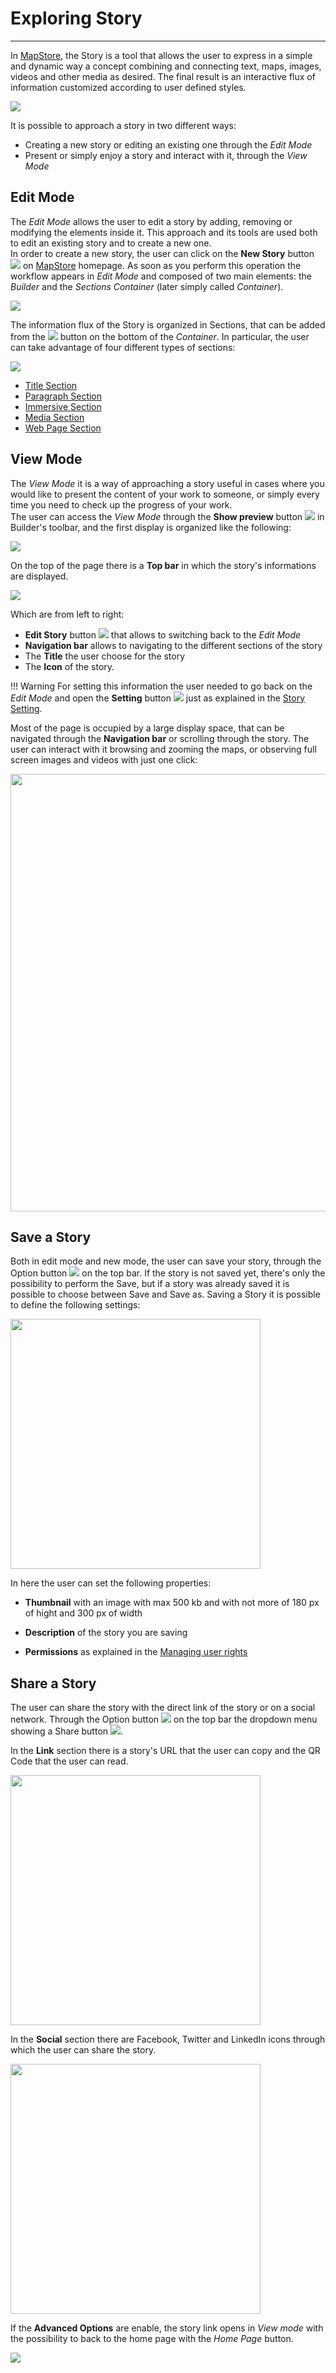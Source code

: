 # Exploring Story 
**********************

In [MapStore](https://mapstore.geo-solutions.it/mapstore/#/), the Story is a tool that allows the user to express in a simple and dynamic way a concept combining and connecting text, maps, images, videos and other media as desired. The final result is an interactive flux of information customized according to user defined styles.

<img src="../img/exploring-stories/story.gif" class="ms-docimage"/>

It is possible to approach a story in two different ways:

* Creating a new story or editing an existing one through the *Edit Mode*
* Present or simply enjoy a story and interact with it, through the *View Mode*

## Edit Mode

The *Edit Mode* allows the user to edit a story by adding, removing or modifying the elements inside it. This approach and its tools are used both to edit an existing story and to create a new one. <br>
In order to create a new story, the user can click on the **New Story** button <img src="../img/button/new_story_button.jpg" class="ms-docbutton"/> on [MapStore](https://mapstore.geo-solutions.it/mapstore/#/) homepage. As soon as you perform this operation the workflow appears in *Edit Mode* and composed of two main elements: the *Builder* and the *Sections Container* (later simply called *Container*).

<img src="../img/exploring-stories/story-workspace.jpg" class="ms-docimage"/>

The information flux of the Story is organized in Sections, that can be added from the <img src="../img/button/add-section.jpg" class="ms-docbutton"/> button on the bottom of the *Container*. In particular, the user can take advantage of four different types of sections:

<img src="../img/exploring-stories/sections.jpg" class="ms-docimage"/>

* [Title Section](title-section.md)
* [Paragraph Section](paragraph-section.md)
* [Immersive Section](immersive-section.md)
* [Media Section](media-section.md)
* [Web Page Section](web-section.md)

## View Mode

The *View Mode* it is a way of approaching a story useful in cases where you would like to present the content of your work to someone, or simply every time you need to check up the progress of your work. <br>
The user can access the *View Mode* through the **Show preview** button <img src="../img/button/show-preview-button.jpg" class="ms-docbutton"/> in Builder's toolbar, and the first display is organized like the following:

<img src="../img/exploring-stories/view-mode-page.jpg" class="ms-docimage"/>

On the top of the page there is a **Top bar** in which the story's informations are displayed. 

<img src="../img/exploring-stories/top-bar.jpg" class="ms-docimage"/>

Which are from left to right:

* **Edit Story** button <img src="../img/button/edit-icon-1.jpg" class="ms-docbutton"/> that allows to switching back to the *Edit Mode*
* **Navigation bar** allows to navigating to the different sections of the story 
* The **Title** the user choose for the story 
* The **Icon** of the story.  

!!! Warning
    For setting this information the user needed to go back on the *Edit Mode* and open the **Setting** button <img src="../img/button/setting-button.jpg" class="ms-docbutton"/> just as explained in the [Story Setting](story-setting.md).

Most of the page is occupied by a large display space, that can be navigated through the **Navigation bar** or scrolling through the story. The user can interact with it browsing and zooming the maps, or observing full screen images and videos with just one click:

<img src="../img/exploring-stories/view-mode-nava.gif" class="ms-docimage" width="700px"/>

## Save a Story

Both in edit mode and new mode, the user can save your story, through the Option button <img src="../img/button/burger.jpg" class="ms-docbutton"/> on the top bar. If the story is not saved yet, there's only the possibility to perform the Save, but if a story was already saved it is possible to choose between Save and Save as. Saving a Story it is possible to define the following settings:

<img src="../img/exploring-stories/save-page.jpg" class="ms-docimage" width="400px"/>

In here the user can set the following properties:

* **Thumbnail** with an image with max 500 kb and with not more of 180 px of hight and 300 px of width

* **Description** of the story you are saving

* **Permissions** as explained in the [Managing user rights](managing-user-rights.md) 

## Share a Story

The user can share the story with the direct link of the story or on a social network. Through the Option button <img src="../img/button/burger.jpg" class="ms-docbutton"/> on the top bar the dropdown menu showing a Share button <img src="../img/share/share.jpg" class="ms-docbutton"  style="max-height:20px;"/>. 

In the **Link** section there is a story's URL that the user can copy and the QR Code that the user can read.

<img src="../img/exploring-stories/share.jpg" class="ms-docimage" width="400px"/>

In the **Social** section there are Facebook, Twitter and LinkedIn icons through which the user can share the story. 

<img src="../img/exploring-stories/share-social.jpg" class="ms-docimage" width="400px"/>

If the **Advanced Options** are enable, the story link opens in *View mode* with the possibility to back to the home page with the *Home Page* button.

<img src="../img/exploring-stories/share-page.jpg" class="ms-docimage"/>
